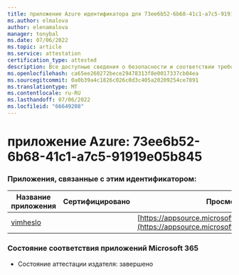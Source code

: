 ```yaml
---
title: приложение Azure идентификатора для 73ee6b52-6b68-41c1-a7c5-91919e05b845
ms.author: elmalova
author: elenamalova
manager: tonybal
ms.date: 07/06/2022
ms.topic: article
ms.service: attestation
certification_type: attested
description: Все доступные сведения о безопасности и соответствии требованиям для 73ee6b52-6b68-41c1-a7c5-91919e05b845.
ms.openlocfilehash: ca65ee260272bece29478313f8e0017337cb04ea
ms.sourcegitcommit: 0a0b39a4c1826c026c0d3c405a20209254ce7891
ms.translationtype: MT
ms.contentlocale: ru-RU
ms.lasthandoff: 07/06/2022
ms.locfileid: "66649208"
---
```

# <a name="azure-app-id-73ee6b52-6b68-41c1-a7c5-91919e05b845"></a>приложение Azure: 73ee6b52-6b68-41c1-a7c5-91919e05b845


### <a name="apps-associated-with-this-id"></a>Приложения, связанные с этим идентификатором:
| **Название приложения** | **Сертифицировано** | **Просмотр в AppSource** |
|--------------|---------------|-----------------------|
| [vimheslo](../forward/WA200003843.md) |  | [https://appsource.microsoft.com/product/office/WA200003843](https://appsource.microsoft.com/product/office/WA200003843) |

### <a name="microsoft-365-app-compliance-status"></a>Состояние соответствия приложений Microsoft 365
- Состояние аттестации издателя: завершено

